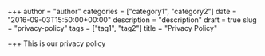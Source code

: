 +++
author = "author"
categories = ["category1", "category2"]
date = "2016-09-03T15:50:00+00:00"
description = "description"
draft = true
slug = "privacy-policy"
tags = ["tag1", "tag2"]
title = "Privacy Policy"

+++
This is our privacy policy